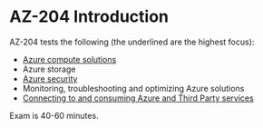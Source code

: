 # AZ-204 Introduction

AZ-204 tests the following (the underlined are the highest focus):

- <u>Azure compute solutions</u>
- Azure storage
- <u>Azure security</u>
- Monitoring, troubleshooting and optimizing Azure solutions
- <u>Connecting to and consuming Azure and Third Party services</u> 



Exam is 40-60 minutes.